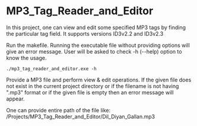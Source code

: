 # MP3_Tag_Reader_and_Editor
In this project, one can view and edit some specified MP3 tags by finding the particular tag field. It supports versions ID3v2.2 and ID3v2.3

Run the makefile.
Running the executable file without providing options will give an error message.
User will be asked to check -h (--help) option to know the usage.

    ./mp3_tag_reader_and_editor.exe -h

Provide a MP3 file and perform view & edit operations. If the given file does not exist in the current project directory or if the filename is not having ".mp3" format or if the given file is empty then an error message will appear.

One can provide entire path of the file like: /Projects/MP3_Tag_Reader_and_Editor/Dil_Diyan_Gallan.mp3
